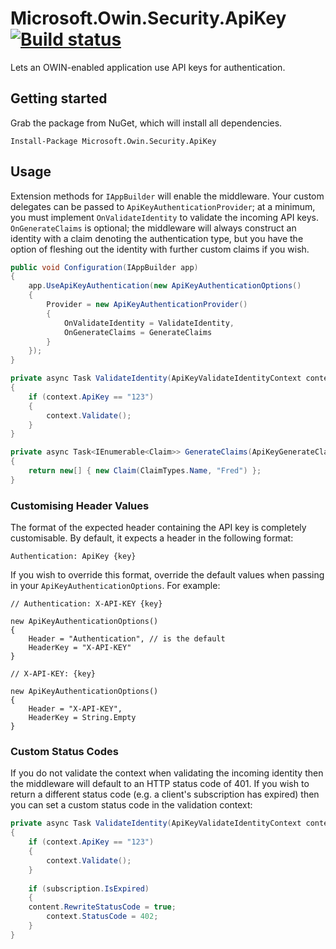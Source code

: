 # Microsoft.Owin.Security.ApiKey [![Build status](https://ci.appveyor.com/api/projects/status/uxemt6d3ygjronab/branch/master?svg=true)](https://ci.appveyor.com/project/jamesharling/microsoft-owin-security-apikey/branch/master)
Lets an OWIN-enabled application use API keys for authentication. 

## Getting started
Grab the package from NuGet, which will install all dependencies.

`Install-Package Microsoft.Owin.Security.ApiKey`

## Usage
Extension methods for `IAppBuilder` will enable the middleware. Your custom delegates can be passed to `ApiKeyAuthenticationProvider`; at a minimum, you must implement `OnValidateIdentity` to validate the incoming API keys.
`OnGenerateClaims` is optional; the middleware will always construct an identity with a claim denoting the authentication type, but you have the option of fleshing out the identity with further custom claims if you wish.

```csharp
public void Configuration(IAppBuilder app)
{
    app.UseApiKeyAuthentication(new ApiKeyAuthenticationOptions()
    {
        Provider = new ApiKeyAuthenticationProvider()
        {
            OnValidateIdentity = ValidateIdentity,
            OnGenerateClaims = GenerateClaims
        }
    });
}

private async Task ValidateIdentity(ApiKeyValidateIdentityContext context)
{
    if (context.ApiKey == "123")
    {
        context.Validate();
    }
}

private async Task<IEnumerable<Claim>> GenerateClaims(ApiKeyGenerateClaimsContext context)
{
    return new[] { new Claim(ClaimTypes.Name, "Fred") };
}
```

### Customising Header Values
The format of the expected header containing the API key is completely customisable. By default, it expects a header in the following format:

```
Authentication: ApiKey {key}
```

If you wish to override this format, override the default values when passing in your `ApiKeyAuthenticationOptions`. For example:

```
// Authentication: X-API-KEY {key}

new ApiKeyAuthenticationOptions()
{
	Header = "Authentication", // is the default
	HeaderKey = "X-API-KEY"
}

// X-API-KEY: {key}

new ApiKeyAuthenticationOptions()
{
	Header = "X-API-KEY",
	HeaderKey = String.Empty
}
```

### Custom Status Codes
If you do not validate the context when validating the incoming identity then the middleware will default to an HTTP status code of 401. If you wish to return a different status code (e.g. a client's subscription has expired) then you can set a custom status code in the validation context:

```csharp
private async Task ValidateIdentity(ApiKeyValidateIdentityContext context)
{
    if (context.ApiKey == "123")
    {
        context.Validate();
    }
    
    if (subscription.IsExpired)
    {
	content.RewriteStatusCode = true;
        context.StatusCode = 402;
    }
}
```
